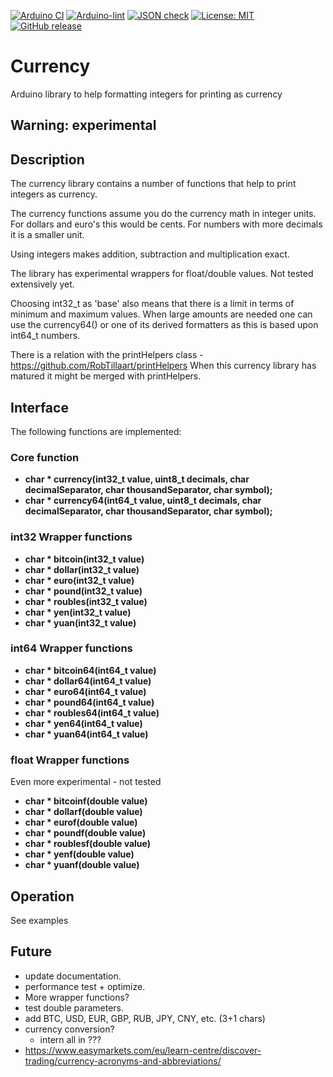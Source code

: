 
[![Arduino CI](https://github.com/RobTillaart/currency/workflows/Arduino%20CI/badge.svg)](https://github.com/marketplace/actions/arduino_ci)
[![Arduino-lint](https://github.com/RobTillaart/Currency/actions/workflows/arduino-lint.yml/badge.svg)](https://github.com/RobTillaart/Currency/actions/workflows/arduino-lint.yml)
[![JSON check](https://github.com/RobTillaart/Currency/actions/workflows/jsoncheck.yml/badge.svg)](https://github.com/RobTillaart/Currency/actions/workflows/jsoncheck.yml)
[![License: MIT](https://img.shields.io/badge/license-MIT-green.svg)](https://github.com/RobTillaart/currency/blob/master/LICENSE)
[![GitHub release](https://img.shields.io/github/release/RobTillaart/currency.svg?maxAge=3600)](https://github.com/RobTillaart/currency/releases)


# Currency

Arduino library to help formatting integers for printing as currency

## Warning: experimental



## Description

The currency library contains a number of functions that help to print 
integers as currency.

The currency functions assume you do the currency math in integer units.
For dollars and euro's this would be cents. For numbers with more decimals 
it is a smaller unit. 

Using integers makes addition, subtraction and multiplication exact.

The library has experimental wrappers for float/double values. 
Not tested extensively yet.

Choosing int32_t as 'base' also means that there is a limit in terms 
of minimum and maximum values. When large amounts are needed one can 
use the currency64() or one of its derived formatters as this is based
upon int64_t numbers.

There is a relation with the printHelpers class - https://github.com/RobTillaart/printHelpers
When this currency library has matured it might be merged with printHelpers.


## Interface

The following functions are implemented:


### Core function

- **char \* currency(int32_t value, uint8_t decimals, char decimalSeparator, char thousandSeparator, char symbol);** 
- **char \* currency64(int64_t value, uint8_t decimals, char decimalSeparator, char thousandSeparator, char symbol);**


### int32 Wrapper functions

- **char \* bitcoin(int32_t value)**
- **char \* dollar(int32_t value)**
- **char \* euro(int32_t value)**
- **char \* pound(int32_t value)**
- **char \* roubles(int32_t value)**
- **char \* yen(int32_t value)**
- **char \* yuan(int32_t value)**


### int64 Wrapper functions

- **char \* bitcoin64(int64_t value)**
- **char \* dollar64(int64_t value)**
- **char \* euro64(int64_t value)**
- **char \* pound64(int64_t value)**
- **char \* roubles64(int64_t value)**
- **char \* yen64(int64_t value)**
- **char \* yuan64(int64_t value)**


### float Wrapper functions

Even more experimental - not tested

- **char \* bitcoinf(double value)**
- **char \* dollarf(double value)**
- **char \* eurof(double value)**
- **char \* poundf(double value)**
- **char \* roublesf(double value)**
- **char \* yenf(double value)**
- **char \* yuanf(double value)**


## Operation

See examples


## Future

- update documentation.
- performance test + optimize.
- More wrapper functions?
- test double parameters.
- add BTC, USD, EUR, GBP, RUB, JPY, CNY, etc. (3+1 chars)
- currency conversion?
  - intern all in ???
- https://www.easymarkets.com/eu/learn-centre/discover-trading/currency-acronyms-and-abbreviations/

